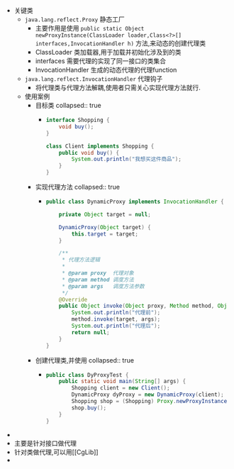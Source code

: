- 关键类
	- `java.lang.reflect.Proxy` 静态工厂
		- 主要作用是使用 `public static Object newProxyInstance(ClassLoader loader,Class<?>[] interfaces,InvocationHandler h)` 方法,来动态的创建代理类
		- ClassLoader  类加载器,用于加载并初始化涉及到的类
		- interfaces 需要代理的实现了同一接口的类集合
		- InvocationHandler  生成的动态代理的代理function
	- `java.lang.reflect.InvocationHandler` 代理钩子
		- 将代理类与代理方法解耦,使用者只需关心实现代理方法就行.
	- 使用案例
		- 目标类
		  collapsed:: true
			- ```java
			  interface Shopping {
			      void buy();
			  }
			  
			  class Client implements Shopping {
			      public void buy() {
			          System.out.println("我想买这件商品");
			      }
			  }
			  ```
		- 实现代理方法
		  collapsed:: true
			- ```java
			  public class DynamicProxy implements InvocationHandler {
			  
			      private Object target = null;
			  
			      DynamicProxy(Object target) {
			          this.target = target;
			      }
			  
			      /**
			       * 代理方法逻辑
			       *
			       * @param proxy  代理对象
			       * @param method 调度方法
			       * @param args   调度方法参数
			       */
			      @Override
			      public Object invoke(Object proxy, Method method, Object[] args) throws Throwable {
			          System.out.println("代理前");
			          method.invoke(target, args);
			          System.out.println("代理后");
			          return null;
			      }
			  }
			  
			  ```
		- 创建代理类,并使用
		  collapsed:: true
			- ```java
			  public class DyProxyTest {
			      public static void main(String[] args) {
			          Shopping client = new Client();
			          DynamicProxy dyProxy = new DynamicProxy(client);
			          Shopping shop = (Shopping) Proxy.newProxyInstance(Shopping.class.getClassLoader(), new Class[]{Shopping.class}, dyProxy);
			          shop.buy();
			      }
			  }
			  
			  ```
-
- 主要是针对接口做代理
- 针对类做代理,可以用[[CgLib]]
-